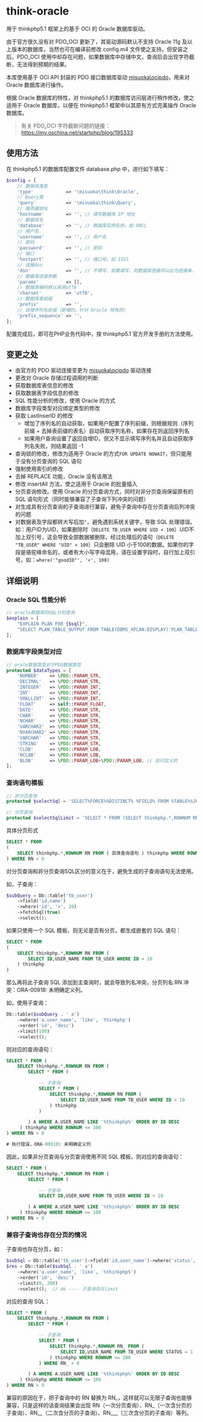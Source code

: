 # think-oracle
用于 thinkphp5.1 框架上的基于 OCI 的 Oracle 数据库驱动。

由于官方很久没有对 PDO_OCI 更新了，其驱动源码默认不支持 Oracle 11g 及以上版本的数据库，当然也可在编译前修改 config.m4 文件使之支持。但安装之后，PDO_OCI 使用中却存在问题，如果数据库中存储中文，查询后会出现字符截断，无法得到预期的结果。

本库使用基于 OCI API 封装的 PDO 接口数据库驱动 [misuoka\ocipdo](https://github.com/misuoka/ocipdo)，用来对 Oracle 数据库进行操作。

根据 Oracle 数据库的特性，对 thinkphp5.1 的数据库访问层进行稍作修改，使之适用于 Oracle 数据库，以便在 thinkphp5.1 框架中以其原有方式完美操作 Oracle 数据库。

> 有关 PDO_OCI 字符截断问题的链接：https://my.oschina.net/startphp/blog/195333

## 使用方法

在 thinkphp5.1 的数据库配置文件 database.php 中，进行如下填写：

```php
$config = [
    // 数据库类型
    'type'            => '\misuoka\think\Oracle',
    // Query类
    'query'           => '\misuoka\think\Query', 
    // 服务器地址
    'hostname'        => '', // 填写数据库 IP 地址
    // 数据库名
    'database'        => '', // 数据库实例名称，如 ORCL
    // 用户名
    'username'        => '', // 用户名
    // 密码
    'password'        => '', // 密码
    // 端口
    'hostport'        => '', // 端口号，如 1521
    // 连接dsn
    'dsn'             => '', // 不填写，如果填写，则数据库连接将以此为连接串，将忽略除账号密码外的参数
    // 数据库连接参数
    'params'          => [],
    // 数据库编码默认采用utf8
    'charset'         => 'utf8',
    // 数据库表前缀
    'prefix'          => '',
    // 自增序列名前缀（新增的，针对 Oracle 特有的）
    'prefix_sequence' => '',
];
```

配置完成后，即可在PHP业务代码中，按 thinkphp5.1 官方开发手册的方法使用。

## 变更之处

- 由官方的 PDO 驱动连接变更为 [misuoka\ocipdo](https://github.com/misuoka/ocipdo) 驱动连接
- 更改对 Oracle 存储过程调用的判断
- 获取数据库表信息的修改
- 获取数据表字段信息的修改
- SQL 性能分析的修改，使用 Oracle 的方式
- 数据库字段类型对应绑定类型的修改
- 获取 LastInserID 的修改
    - 增加了序列名的自动获取，如果用户配置了序列前缀，则根据规则（序列前缀 + 去掉表前缀的表名）自动获取序列名称，如果存在则返回序列名
    - 如果用户查询设置了返回自增ID，但又不显示填写序列名并且自动获取序列名失败，则结果返回 -1 
- 查询锁的修改，修改为适用于 Oracle 的方式`FOR UPDATE NOWAIT`，但只能用于没有分页查询的 SQL 语句
- 强制使用索引的修改
- 去掉 REPLACE 功能，Oracle 没有该用法
- 修改 insertAll 方法，使之适用于 Oracle 的批量插入
- 分页查询修改。使用 Oracle 的分页查询方式，同时对非分页查询保留原有的 SQL 语句形式（同时能够兼容了子查询下列冲突的问题）
- 对生成具有分页查询的子查询进行兼容，避免子查询中存在分页查询后列冲突的问题
- 对数据表及字段都转大写后加`"`，避免遇到系统关键字，导致 SQL 处理错误。如：用户ID为UID，如果删除时（`DELETE TB_USER WHERE UID < 100`）UID不加上双引号，这会导致全部数据被删除，经过处理后的语句（`DELETE "TB_USER" WHERE "UID" < 100`）只会删除 UID 小于100的数据。如果你的字段是骆驼峰命名的，或者有大小写字母混用，请在设置字段时，自行加上双引号，如：`where('"goodID"', '<', 100)`


## 详细说明

### Oracle SQL 性能分析
```PHP
// oracle数据库的SQL计划查询
$explain = [
    "EXPLAIN PLAN FOR {$sql}",
    "SELECT PLAN_TABLE_OUTPUT FROM TABLE(DBMS_XPLAN.DISPLAY('PLAN_TABLE'))",
];
```
### 数据库字段类型对应
```PHP
// orale数据类型对于PDO数据类型
protected $dataTypes = [
    'NUMBER'    => \PDO::PARAM_STR,
    'DECIMAL'   => \PDO::PARAM_STR,
    'INTEGER'   => \PDO::PARAM_INT,
    'INT'       => \PDO::PARAM_INT,
    'SMALLINT'  => \PDO::PARAM_INT,
    'FLOAT'     => self::PARAM_FLOAT,
    'DATE'      => \PDO::PARAM_STR, 
    'CHAR'      => \PDO::PARAM_STR,
    'NCHAR'     => \PDO::PARAM_STR,
    'VARCHAR2'  => \PDO::PARAM_STR,
    'NVARCHAR2' => \PDO::PARAM_STR,
    'VARCHAR'   => \PDO::PARAM_STR,
    'STRING'    => \PDO::PARAM_STR,
    'CLOB'      => \PDO::PARAM_LOB,
    'NCLOB'     => \PDO::PARAM_LOB,
    'BLOB'      => \PDO::PARAM_LOB+\PDO::PARAM_LOB, // 自行定义的
];
```
### 查询语句模板

```PHP
// 非分页查询
protected $selectSql = 'SELECT%FORCE%%DISTINCT% %FIELD% FROM %TABLE%%JOIN%%WHERE%%GROUP%%HAVING%%UNION%%ORDER% %LOCK%%COMMENT%';

// 分页查询
protected $selectSqlLimit = 'SELECT * FROM (SELECT thinkphp.*,ROWNUM RN FROM (SELECT%FORCE%%DISTINCT% %FIELD% FROM %TABLE%%JOIN%%WHERE%%GROUP%%HAVING%%UNION%%ORDER%) thinkphp%LIMIT_END%)%LIMIT_BEGIN%%COMMENT%';

```
具体分页形式
```SQL
SELECT * FROM 
(    
    SELECT thinkphp.*,ROWNUM RN FROM ( 具体查询语句 ) thinkphp WHERE ROWNUM <= 100
) WHERE RN > 0 
```
对分页查询和非分页查询SQL区分的意义在于，避免生成的子查询语句无法使用。

如，子查询：
```PHP
$subQuery = Db::table('tb_user')
    ->field('id,name')
    ->where('id', '>', 10)
    ->fetchSql(true)
    ->select();
```
如果只使用一个 SQL 模板，则无论是否有分页，都生成嵌套的 SQL 语句：
```SQL
SELECT * FROM 
(
    SELECT thinkphp.*,ROWNUM RN FROM ( 
        SELECT ID,USER_NAME FROM TB_USER WHERE ID > 10
    ) thinkphp 
) 
```
那么再将此子查询 SQL 添加到主查询时，就会导致列名冲突，分页列名 RN 冲突：ORA-00918: 未明确定义列。

如，使用子查询：
```PHP
Db::table($subQuery . ' a')
    ->where('a.user_name', 'like', 'thinkphp')
    ->order('id', 'desc')
    ->limit(100)
    ->select();
```
则对应的查询语句：
```SQL
SELECT * FROM (
    SELECT thinkphp.*,ROWNUM RN FROM ( 
        SELECT * FROM (

            -- 子查询
            SELECT * FROM (
                SELECT thinkphp.*,ROWNUM RN FROM ( 
                    SELECT ID,USER_NAME FROM TB_USER WHERE ID > 10
                ) thinkphp 
            ) 

        ) A WHERE A.USER_NAME LIKE '%thinkphp%' ORDER BY ID DESC
     ) thinkphp WHERE ROWNUM <= 100
) WHERE RN > 0 

# 执行错误，ORA-00918: 未明确定义列
```
因此，如果非分页查询与分页查询使用不同 SQL 模板，则对应的查询语句：
```SQL
SELECT * FROM (
    SELECT thinkphp.*,ROWNUM RN FROM ( 
        SELECT * FROM (

            -- 子查询
            SELECT ID,USER_NAME FROM TB_USER WHERE ID > 10

        ) A WHERE A.USER_NAME LIKE '%thinkphp%' ORDER BY ID DESC
     ) thinkphp WHERE ROWNUM <= 100
) WHERE RN > 0 
```

### 兼容子查询也存在分页的情况

子查询也存在分页，如：
```PHP
$subSql = Db::table('tb_user')->field('id,user_name')->where('status', '=', 1)->limit(0, 200)->buildSql(); 
$res = Db::table($subSql . ' a')
    ->where('a.user_name', 'like', '%thinkphp%')
    ->order('id', 'desc')
    ->limit(0, 200)
    ->select();  // ok ---- 子查询存在limit
```
对应的查询 SQL：
```SQL
SELECT * FROM (
    SELECT thinkphp.*,ROWNUM RN FROM ( 
        SELECT * FROM (

            -- 子查询
            SELECT * FROM (
                SELECT thinkphp.*,ROWNUM RN_ FROM ( 
                    SELECT ID,USER_NAME FROM TB_USER WHERE STATUS = 1
                ) thinkphp WHERE ROWNUM <= 200
            ) WHERE RN_ > 0

        ) A WHERE A.USER_NAME LIKE '%thinkphp%' ORDER BY ID DESC
     ) thinkphp WHERE ROWNUM <= 100
) WHERE RN > 0 
```
兼容的原因在于，把子查询中的 RN 替换为 RN_，这样就可以无限子查询也能够兼容，只是这样的话查询结果会出现 RN（一次分页查询）、RN_（一次含分页的子查询）、RN__（二次含分页的子查询）、RN___（三次含分页的子查询）等列。

